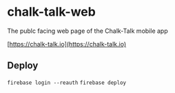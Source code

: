 # chalk-talk-web

The publc facing web page of the Chalk-Talk mobile app

[https://chalk-talk.io](https://chalk-talk.io)

## Deploy

`firebase login --reauth`
`firebase deploy`